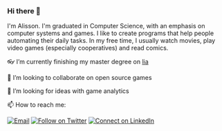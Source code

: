 ### Hi there 👋

I'm Alisson. I'm graduated in Computer Science, with an emphasis on computer systems and games. I like to create programs that help people automating their daily tasks. In my free time, I usually watch movies, play video games (especially cooperatives) and read comics.

👓 I’m currently finishing my master degree on [lia](https://github.com/lia-univali)

👯 I’m looking to collaborate on open source games

🤔 I’m looking for ideas with game analytics

📫 How to reach me:

[![Email](https://img.shields.io/badge/Gmail-2c3e50.svg?style=flat-square&logo=gmail&logoColor=white&labelColor=e74c3c)](mailto:ali.steffens@gmail.com)
[![Follow on Twitter](https://img.shields.io/badge/Twitter-2c3e50.svg?style=flat-square&logo=twitter&logoColor=white&labelColor=1DA1F2)](https://twitter.com/AlissonSteffens)
[![Connect on LinkedIn](https://img.shields.io/badge/LinkedIn-2c3e50.svg?style=flat-square&logo=linkedin&logoColor=white&labelColor=0077B5)](https://www.linkedin.com/in/alisson-s-92b58a88/)

